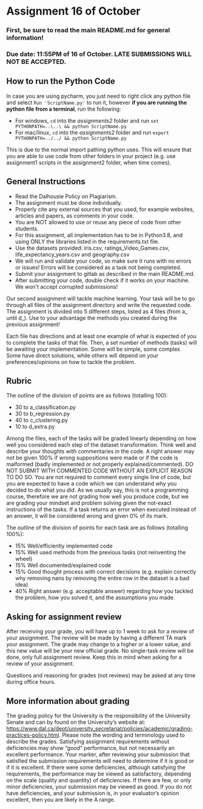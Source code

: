 # Assignment 16 of October

### First, be sure to read the main README.md for general information!
### Due date: 11:55PM of 16 of October. LATE SUBMISSIONS WILL NOT BE ACCEPTED.

## How to run the Python Code
In case you are using pycharm, you just need to right click any python file and select `Run 'ScriptName.py'` to run it, however **if you are running the python file from a terminal**, run the following:
* For windows, `cd` into the *assignments2* folder and run `set PYTHONPATH=..\..\ && python ScriptName.py`
* For mac/linux, `cd` into the *assignments2* folder and run `export PYTHONPATH=../../ && python ScriptName.py`

This is due to the normal import pathing python uses. This will ensure that you are able to use code from other folders in your project (e.g. use assignment1 scripts in the assignment2 folder, when time comes).

## General Instructions
* Read the Dalhousie Policy on Plagiarism.
* The assignment must be done individually.
* Properly cite any external sources that you used, for example websites, articles and papers, as comments in your code.
* You are NOT allowed to use or reuse any piece of code from other students.
* For this assignment, all implementation has to be in Python3.8, and using ONLY the libraries listed in the requirements.txt file.
* Use the datasets provided: iris.csv, ratings_Video_Games.csv, life_expectancy_years.csv and geography.csv
* We will run and validate your code, so make sure it runs with no errors or issues! Errors will be considered as a task not being completed.
* Submit your assignment to gitlab as described in the main README.md.
* After submitting your code, double check if it works on your machine. We won't accept corrupted submissions!

Our second assignment will tackle machine learning.
Your task will be to go through all files of the assignment directory and write the requested code. The assignment is divided into 5 different steps, listed as 4 files (from a_<file> until d_<file>). Use to your advantage the methods you created during the previous assignment!

Each file has directions and at least one example of what is expected of you to complete the tasks of that file. Then, a set number of methods (tasks) will be awaiting your implementation. Some will be simple, some complex. Some have direct solutions, while others will depend on your preferences/opinions on how to tackle the problem.

## Rubric
The outline of the division of points are as follows (totalling 100):
* 30 to a_classification.py
* 30 to b_regression.py
* 40 to c_clustering.py
* 10 to d_extra.py

Among the files, each of the tasks will be graded linearly depending on how well you considered each step of the dataset transformation. Think well and describe your thoughts with commentaries in the code. A right answer may not be given 100% if wrong suppositions were made or if the code is malformed (badly implemented or not properly explained/commented). DO NOT SUBMIT WITH COMMENTED CODE WITHOUT AN EXPLICIT REASON TO DO SO. You are not required to comment every single line of code, but you are expected to have a code which we can understand why you decided to do what you did. As we usually say, this is not a programming course, therefore we are not grading how well you produce code, but we are grading your mindset and problem solving given the not-exact instructions of the tasks. If a task returns an error when executed instead of an answer, it will be considered wrong and given 0% of its mark.

The outline of the division of points for each task are as follows (totalling 100%):
* 15% Well/efficiently implemented code
* 15% Well used methods from the previous tasks (not reinventing the wheel)
* 15% Well documented/explained code
* 15% Good thought process with correct decisions (e.g. explain correctly why removing nans by removing the entire row in the dataset is a bad idea)
* 40% Right answer (e.g. acceptable answer) regarding how you tackled the problem, how you solved it, and the assumptions you made.

## Asking for assignment review
After receiving your grade, you will have up to 1 week to ask for a review of your assignment. The review will be made by having a different TA mark your assignment. The grade may change to a higher or a lower value, and this new value will be your new official grade. No single-task review will be done, only full assignment review. Keep this in mind when asking for a review of your assignment.

Questions and reasoning for grades (not reviews) may be asked at any time during office hours.
  

## More information about grading

The grading policy for the University is the responsibility of the University Senate and can by found on the University’s website at: https://www.dal.ca/dept/university_secretariat/policies/academic/grading-practices-policy.html. Please note the wording and terminology used to describe the grades. Satisfying assignment requirements without deficiencies may show “good” performance, but not necessarily an excellent performance. Your marker, after reviewing your submission that satisfied the submission requirements will need to determine if it is good or if it is excellent. If there were some deficiencies, although satisfying the requirements, the performance may be viewed as satisfactory, depending on the scale (quality and quantity) of deficiencies. If there are few, or only minor deficiencies, your submission may be viewed as good. If you do not have deficiencies, and your submission is, in your evaluator’s opinion excellent, then you are likely in the A range.
